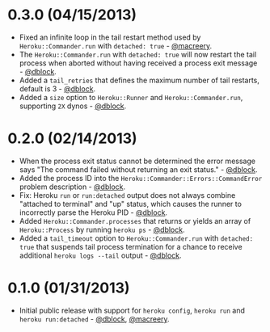 0.3.0 (04/15/2013)
==================
* Fixed an infinite loop in the tail restart method used by `Heroku::Commander.run` with `detached: true` - [@macreery](https://github.com/macreery).
* The `Heroku::Commander.run` with `detached: true` will now restart the tail process when aborted without having received a process exit message - [@dblock](https://github.com/dblock).
* Added a `tail_retries` that defines the maximum number of tail restarts, default is 3 - [@dblock](https://github.com/dblock).
* Added a `size` option to `Heroku::Runner` and `Heroku::Commander.run`, supporting `2X` dynos - [@dblock](https://github.com/dblock).

0.2.0 (02/14/2013)
==================

* When the process exit status cannot be determined the error message says "The command failed without returning an exit status." - [@dblock](https://github.com/dblock).
* Added the process ID into the `Heroku::Commander::Errors::CommandError` problem description - [@dblock](https://github.com/dblock).
* Fix: Heroku `run` or `run:detached` output does not always combine "attached to terminal" and "up" status, which causes the runner to incorrectly parse the Heroku PID - [@dblock](https://github.com/dblock).
* Added `Heroku::Commander.processes` that returns or yields an array of `Heroku::Process` by running `heroku ps` - [@dblock](https://github.com/dblock).
* Added a `tail_timeout` option to `Heroku::Commander.run` with `detached: true` that suspends tail process termination for a chance to receive additional `heroku logs --tail` output - [@dblock](https://github.com/dblock).

0.1.0 (01/31/2013)
==================

* Initial public release with support for `heroku config`, `heroku run` and `heroku run:detached` - [@dblock](https://github.com/dblock), [@macreery](https://github.com/macreery).
